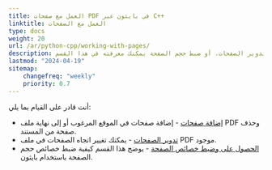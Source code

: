 ```yaml
---
title: العمل مع صفحات PDF في بايثون عبر C++
linktitle: العمل مع الصفحات
type: docs
weight: 20
url: /ar/python-cpp/working-with-pages/
description: كيفية إضافة الصفحات، تدوير الصفحات، أو ضبط حجم الصفحة يمكنك معرفته في هذا القسم. Aspose.PDF لبايثون عبر C++ يشرح لك جميع التفاصيل حول هذا الموضوع.
lastmod: "2024-04-19"
sitemap:
    changefreq: "weekly"
    priority: 0.7
---
```


أنت قادر على القيام بما يلي:

- [إضافة صفحات](/pdf/ar/python-cpp/add-pages/) - إضافة صفحات في الموقع المرغوب أو إلى نهاية ملف PDF وحذف صفحة من المستند.
- [تدوير الصفحات](/pdf/ar/python-cpp/rotate-pages/) - يمكنك تغيير اتجاه الصفحات في ملف PDF موجود.
- [الحصول على وضبط خصائص الصفحة](/pdf/ar/python-cpp/get-and-set-page-properties/) - يوضح هذا القسم كيفية ضبط خصائص حجم الصفحة باستخدام بايثون.